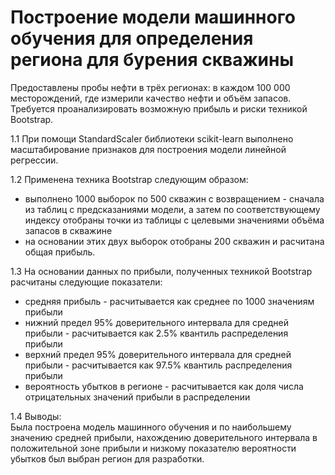 # Построение модели машинного обучения для определения региона для бурения скважины
Предоставлены пробы нефти в трёх регионах: в каждом 100 000 месторождений, где измерили качество нефти и объём запасов. Требуется проанализировать возможную прибыль и риски техникой Bootstrap.<br>

1.1	При помощи StandardScaler библиотеки scikit-learn выполнено масштабирование признаков для построения модели линейной регрессии.<br>

1.2 Применена техника Bootstrap следующим образом:<br>
- выполнено 1000 выборок по 500 скважин с возвращением - сначала из таблиц с предсказаниями модели, а затем по соответствующему индексу отобраны точки из таблицы с целевыми значениями объёма запасов в скважине
- на основании этих двух выборок отобраны 200 скважин и расчитана общая прибыль.<br>

1.3 На основании данных по прибыли, полученных техникой Bootstrap расчитаны следующие показатели:<br>
- средняя прибыль - расчитывается как среднее по 1000 значениям прибыли
- нижний предел 95% доверительного интервала для средней прибыли - расчитывается как 2.5% квантиль распределения прибыли
- верхний предел 95% доверительного интервала для средней прибыли - расчитывается как 97.5% квантиль распределения прибыли
- вероятность убытков в регионе - расчитывается как доля числа отрицательных значений прибыли в распределении<br>

1.4 Выводы:<br>
Была построена модель машинного обучения и по наибольшему значению средней прибыли, нахождению доверительного интервала в положительной зоне прибыли и низкому показателю вероятности убытков был выбран регион для разработки.
